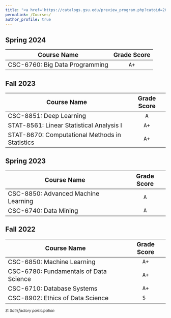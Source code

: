 ```yaml
---
title: "<a href='https://catalogs.gsu.edu/preview_program.php?catoid=26&poid=7725&returnto=3360' target='_blank'>MS Data Science @ Georgia State University</a>"
permalink: /Courses/
author_profile: true
---
```


## Spring 2024

|<span style="font-size: larger">**Course Name**</span>                         |<span style="font-size: larger">**Grade Score**</span>    |
|-------------------------------------------------------------------------------|:--------------------:|
|<span style="font-size: larger">CSC-6760: Big Data Programming</span>              |<span style="font-size: larger">`A+`</span>    |

## Fall 2023

|<span style="font-size: larger">**Course Name**</span>                         |<span style="font-size: larger">**Grade Score**</span>    |
|-------------------------------------------------------------------------------|:--------------------:|
|<span style="font-size: larger">CSC-8851: Deep Learning</span>                        |<span style="font-size: larger">`A`</span>    |
|<span style="font-size: larger">STAT-8561: Linear Statistical Analysis I</span>       |<span style="font-size: larger">`A+`</span>    |
|<span style="font-size: larger">STAT-8670: Computational Methods in Statistics</span> |<span style="font-size: larger">`A+`</span>    |

## Spring 2023

|<span style="font-size: larger">**Course Name**</span>                         |<span style="font-size: larger">**Grade Score**</span>    |
|-------------------------------------------------------------------------------|:--------------------:|
|<span style="font-size: larger">CSC-8850: Advanced Machine Learning</span> |<span style="font-size: larger">`A`</span>    |
|<span style="font-size: larger">CSC-6740: Data Mining</span>               |<span style="font-size: larger">`A`</span>    |

## Fall 2022  

|<span style="font-size: larger">**Course Name**</span>                         |<span style="font-size: larger">**Grade Score**</span>    |
|-------------------------------------------------------------------------------|:--------------------:|
|<span style="font-size: larger">CSC-6850: Machine Learning</span>              |<span style="font-size: larger">`A+`</span>    |
|<span style="font-size: larger">CSC-6780: Fundamentals of Data Science</span>  |<span style="font-size: larger">`A+`</span>    |
|<span style="font-size: larger">CSC-6710: Database Systems</span>              |<span style="font-size: larger">`A+`</span>    |
|<span style="font-size: larger">CSC-8902: Ethics of Data Science</span>        |<span style="font-size: larger">`S `</span>    |



<span style="font-size: smaller; font-style: italic">S: Satisfactory participation</span>
